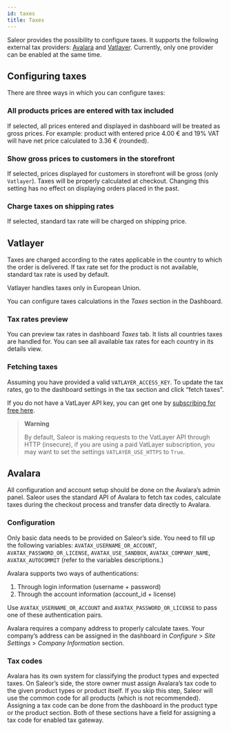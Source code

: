 ```yaml
---
id: taxes
title: Taxes
---
```


Saleor provides the possibility to configure taxes. It supports the following external tax providers: [Avalara](https://www.avalara.com/) and [Vatlayer](https://vatlayer.com/). Currently, only one provider can be enabled at the same time.


## Configuring taxes

There are three ways in which you can configure taxes:


### All products prices are entered with tax included

If selected, all prices entered and displayed in dashboard will be treated as gross prices. For example: product with entered price 4.00 € and 19% VAT will have net price calculated to 3.36 € (rounded).


### Show gross prices to customers in the storefront

If selected, prices displayed for customers in storefront will be gross (only `Vatlayer`). Taxes will be properly calculated at checkout. Changing this setting has no effect on displaying orders placed in the past.


### Charge taxes on shipping rates

If selected, standard tax rate will be charged on shipping price.


## Vatlayer

Taxes are charged according to the rates applicable in the country to which the order is delivered. If tax rate set for the product is not available, standard tax rate is used by default.

Vatlayer handles taxes only in European Union.

You can configure taxes calculations in the _Taxes_ section in the Dashboard.


### Tax rates preview

You can preview tax rates in dashboard _Taxes_ tab. It lists all countries taxes are handled for. You can see all available tax rates for each country in its details view.


### Fetching taxes

Assuming you have provided a valid `VATLAYER_ACCESS_KEY`. To update the tax rates, go to the dashboard settings in the tax section and click “fetch taxes”.

If you do not have a VatLayer API key, you can get one by [subscribing for free here](https://vatlayer.com/signup?plan=9).

> **Warning**
>
> By default, Saleor is making requests to the VatLayer API through HTTP (insecure), if you are using a paid VatLayer subscription, you may want to set the settings `VATLAYER_USE_HTTPS` to `True`.


## Avalara

All configuration and account setup should be done on the Avalara’s admin panel. Saleor uses the standard API of Avalara to fetch tax codes, calculate taxes during the checkout process and transfer data directly to Avalara.


### Configuration

Only basic data needs to be provided on Saleor’s side. You need to fill up the following variables: `AVATAX_USERNAME_OR_ACCOUNT`, `AVATAX_PASSWORD_OR_LICENSE`, `AVATAX_USE_SANDBOX`, `AVATAX_COMPANY_NAME`, `AVATAX_AUTOCOMMIT` (refer to the variables descriptions.)

Avalara supports two ways of authentications:

1. Through login information (username + password)
2. Through the account information (account_id + license)

Use `AVATAX_USERNAME_OR_ACCOUNT` and `AVATAX_PASSWORD_OR_LICENSE` to pass one of these authentication pairs.

Avalara requires a company address to properly calculate taxes. Your company’s address can be assigned in the dashboard in _Configure_ > _Site Settings_ > _Company Information_ section.


### Tax codes

Avalara has its own system for classifying the product types and expected taxes. On Saleor’s side, the store owner must assign Avalara’s tax code to the given product types or product itself. If you skip this step, Saleor will use the common code for all products (which is not recommended). Assigning a tax code can be done from the dashboard in the product type or the product section. Both of these sections have a field for assigning a tax code for enabled tax gateway.
